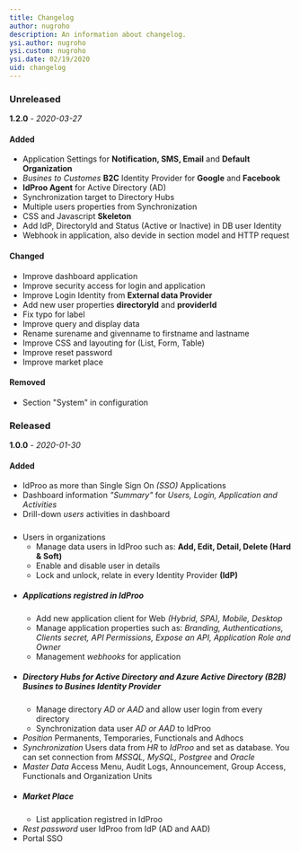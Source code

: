 ```yaml
---
title: Changelog
author: nugroho
description: An information about changelog. 
ysi.author: nugroho
ysi.custom: nugroho
ysi.date: 02/19/2020
uid: changelog
---
```

### Unreleased
**1.2.0** - _2020-03-27_

#### Added
* Application Settings for **Notification, SMS, Email** and **Default Organization**
* _Busines to Customes_ **B2C** Identity Provider for **Google** and **Facebook**
* **IdProo Agent** for Active Directory (AD)
* Synchronization target to Directory Hubs
* Multiple users properties from Synchronization
* CSS and Javascript **Skeleton**
* Add IdP, DirectoryId and Status (Active or Inactive) in DB user Identity
* Webhook in application, also devide in section model and HTTP request

#### Changed
* Improve dashboard application
* Improve security access for login and application
* Improve Login Identity from **External data Provider**
* Add new user properties **directoryId** and **providerId**
* Fix typo for label
* Improve query and display data
* Rename surename and givenname to firstname and lastname
* Improve CSS and layouting for (List, Form, Table)
* Improve reset password
* Improve market place

#### Removed
*   Section "System" in configuration

### Released
**1.0.0** - _2020-01-30_

#### Added
* IdProo as more than Single Sign On *(SSO)* Applications
* Dashboard information *"Summary"* for *Users, Login, Application and Activities*
* Drill-down *users* activities in dashboard
* ##### 
    <noscript>Users</noscript>
    in organizations
    * Manage data users in IdProo such as: **Add, Edit, Detail, Delete (Hard & Soft)**
    * Enable and disable user in details
    * Lock and unlock, relate in every Identity Provider **(IdP)**
* ##### *Applications* registred in IdProo
  * Add new application client for Web *(Hybrid, SPA), Mobile, Desktop*
  * Manage application properties such as: *Branding, Authentications, Clients secret, API Permissions, Expose an API, Application Role and Owner*
  * Management *webhooks* for application
* ##### *Directory Hubs* for _Active Directory_ and _Azure Active Directory_ **(B2B)** Busines to Busines Identity Provider
  *   Manage directory _AD or AAD_ and allow user login from every directory
  *   Synchronization data user _AD or AAD_ to IdProo
* *Position* Permanents, Temporaries, Functionals and Adhocs
* *Synchronization* Users data from *HR* to *IdProo* and set as database. You can set connection from *MSSQL, MySQL, Postgree* and *Oracle*
* *Master Data* Access Menu, Audit Logs, Announcement, Group Access, Functionals and Organization Units
* ##### Market Place
    * List application registred in IdProo
* *Rest password* user IdProo from IdP (AD and AAD)
* Portal SSO
